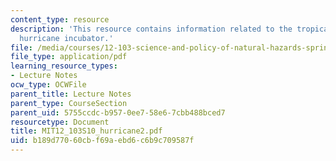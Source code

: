 ```yaml
---
content_type: resource
description: 'This resource contains information related to the tropical atmosphere:
  hurricane incubator.'
file: /media/courses/12-103-science-and-policy-of-natural-hazards-spring-2010/b189d77060cbf69aebd6c6b9c709587f_MIT12_103S10_hurricane2.pdf
file_type: application/pdf
learning_resource_types:
- Lecture Notes
ocw_type: OCWFile
parent_title: Lecture Notes
parent_type: CourseSection
parent_uid: 5755ccdc-b957-0ee7-58e6-7cbb488bced7
resourcetype: Document
title: MIT12_103S10_hurricane2.pdf
uid: b189d770-60cb-f69a-ebd6-c6b9c709587f
---
```

